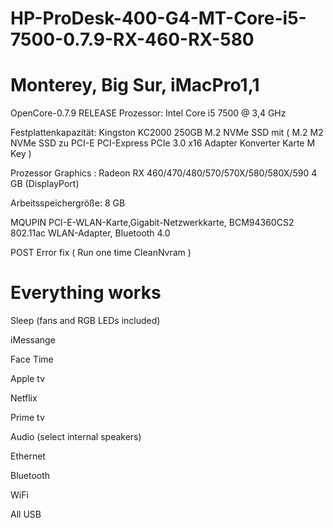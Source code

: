 # HP-ProDesk-400-G4-MT-Core-i5-7500-0.7.9-RX-460-RX-580

# Monterey, Big Sur, iMacPro1,1 

OpenCore-0.7.9 RELEASE
Prozessor: Intel Core i5 7500 @ 3,4 GHz

Festplattenkapazität: Kingston KC2000 250GB M.2 NVMe SSD mit ( M.2 M2 NVMe SSD zu PCI-E PCI-Express PCIe 3.0 x16 Adapter Konverter Karte M Key )

Prozessor Graphics : Radeon RX 460/470/480/570/570X/580/580X/590 4 GB (DisplayPort)

Arbeitsspeichergröße: 8 GB

MQUPIN PCI-E-WLAN-Karte,Gigabit-Netzwerkkarte, BCM94360CS2 802.11ac WLAN-Adapter, Bluetooth 4.0

POST Error fix ( Run one time CleanNvram )

# Everything works

Sleep (fans and RGB LEDs included)

iMessange

Face Time

Apple tv

Netflix

Prime tv

Audio (select internal speakers)

Ethernet

Bluetooth

WiFi

All USB



